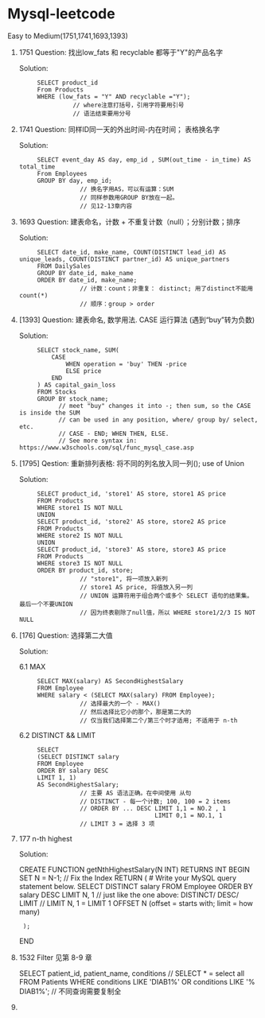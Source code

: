 # Mysql-leetcode
Easy to Medium(1751,1741,1693,1393)

1. 1751      Question: 
      找出low_fats 和 recyclable 都等于"Y"的产品名字

      Solution:
      
            SELECT product_id
            From Products
            WHERE (low_fats = "Y" AND recyclable ="Y");
                      // where注意打括号，引用字符要用引号
                      // 语法结束要用分号
           
2. 1741      Question:
      同样ID同一天的外出时间-内在时间；
      表格换名字
      
      Solution:
      
            SELECT event_day AS day, emp_id , SUM(out_time - in_time) AS total_time
            From Employees
            GROUP BY day, emp_id;
                        // 换名字用AS，可以有运算：SUM
                        // 同样参数用GROUP BY放在一起。
                        // 见12-13章内容

3. 1693      Question:
      建表命名，计数 + 不重复计数（null）；分别计数；排序
      
      Solution:
      
            SELECT date_id, make_name, COUNT(DISTINCT lead_id) AS unique_leads, COUNT(DISTINCT partner_id) AS unique_partners
            FROM DailySales
            GROUP BY date_id, make_name
            ORDER BY date_id, make_name;
                        // 计数：count；非重复： distinct; 用了distinct不能用count(*)
                        // 顺序：group > order

4. [1393]      Question:
      建表命名, 数学用法. CASE 运行算法 (遇到“buy”转为负数)
      
      Solution:
      
            SELECT stock_name, SUM(
                CASE 
                    WHEN operation = 'buy' THEN -price
                    ELSE price
                END
            ) AS capital_gain_loss
            FROM Stocks
            GROUP BY stock_name;
                  // meet "buy" changes it into -; then sum, so the CASE is inside the SUM
                  // can be used in any position, where/ group by/ select, etc.
                  // CASE - END; WHEN THEN, ELSE.
                  // See more syntax in: https://www.w3schools.com/sql/func_mysql_case.asp

5. [1795]      Qestion:
      重新排列表格:
      将不同的列名放入同一列(); use of Union
      
      Solution:
      
            SELECT product_id, 'store1' AS store, store1 AS price 
            FROM Products 
            WHERE store1 IS NOT NULL
            UNION 
            SELECT product_id, 'store2' AS store, store2 AS price 
            FROM Products 
            WHERE store2 IS NOT NULL
            UNION 
            SELECT product_id, 'store3' AS store, store3 AS price 
            FROM Products 
            WHERE store3 IS NOT NULL
            ORDER BY product_id, store;
                        // "store1", 将一项放入新列
                        // store1 AS price, 将值放入另一列
                        // UNION 运算符用于组合两个或多个 SELECT 语句的结果集。最后一个不要UNION
                        // 因为终表剔除了null值，所以 WHERE store1/2/3 IS NOT NULL

6. [176] Question: 选择第二大值

      Solution:
      
      6.1 MAX
      
            SELECT MAX(salary) AS SecondHighestSalary
            FROM Employee
            WHERE salary < (SELECT MAX(salary) FROM Employee);
                        // 选择最大的一个 - MAX()
                        // 然后选择比它小的那个，那是第二大的
                        // 仅当我们选择第二个/第三个时才适用; 不适用于 n-th

      6.2 DISTINCT && LIMIT
      
            SELECT
            (SELECT DISTINCT salary 
            FROM Employee 
            ORDER BY salary DESC
            LIMIT 1, 1)
            AS SecondHighestSalary;
                        // 主要 AS 语法正确。在中间使用 从句
                        // DISTINCT - 每一个计数; 100, 100 = 2 items
                        // ORDER BY ... DESC LIMIT 1,1 = NO.2 , 1 
                                             LIMIT 0,1 = NO.1, 1
                        // LIMIT 3 = 选择 3 项

7. 177 n-th highest

      Solution:
      
      CREATE FUNCTION getNthHighestSalary(N INT) RETURNS INT
      BEGIN
          SET N = N-1;        // Fix the Index
          RETURN (
            # Write your MySQL query statement below.
              SELECT DISTINCT salary
              FROM Employee
              ORDER BY salary DESC
              LIMIT N, 1
                              // just like the one above: DISTINCT/ DESC/ LIMIT
                              // LIMIT N, 1 = LIMIT 1 OFFSET N (offset = starts with; limit = how many)
                              
        );
      END

8. 1532 Filter 见第 8-9 章

      SELECT patient_id, patient_name, conditions     // SELECT * = select all
      FROM Patients
      WHERE conditions LIKE 'DIAB1%'
      OR conditions LIKE '% DIAB1%';                  // 不同查询需要复制全

9. 





